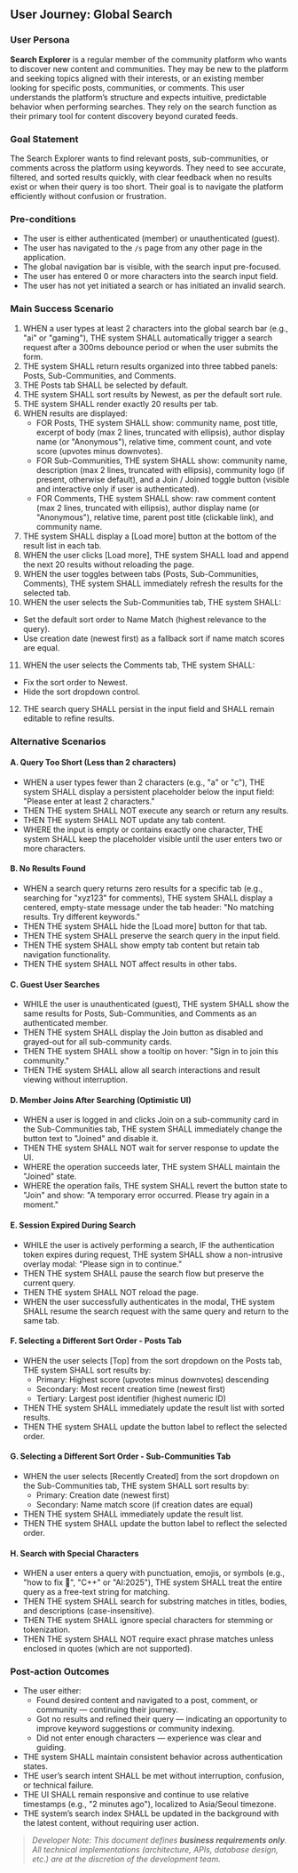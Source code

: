 ## User Journey: Global Search

### User Persona

**Search Explorer** is a regular member of the community platform who wants to discover new content and communities. They may be new to the platform and seeking topics aligned with their interests, or an existing member looking for specific posts, communities, or comments. This user understands the platform’s structure and expects intuitive, predictable behavior when performing searches. They rely on the search function as their primary tool for content discovery beyond curated feeds.

### Goal Statement

The Search Explorer wants to find relevant posts, sub-communities, or comments across the platform using keywords. They need to see accurate, filtered, and sorted results quickly, with clear feedback when no results exist or when their query is too short. Their goal is to navigate the platform efficiently without confusion or frustration.

### Pre-conditions

- The user is either authenticated (member) or unauthenticated (guest).
- The user has navigated to the `/s` page from any other page in the application.
- The global navigation bar is visible, with the search input pre-focused.
- The user has entered 0 or more characters into the search input field.
- The user has not yet initiated a search or has initiated an invalid search.

### Main Success Scenario

1. WHEN a user types at least 2 characters into the global search bar (e.g., "ai" or "gaming"), THE system SHALL automatically trigger a search request after a 300ms debounce period or when the user submits the form.
2. THE system SHALL return results organized into three tabbed panels: Posts, Sub-Communities, and Comments.
3. THE Posts tab SHALL be selected by default.
4. THE system SHALL sort results by Newest, as per the default sort rule.
5. THE system SHALL render exactly 20 results per tab.
6. WHEN results are displayed:
   - FOR Posts, THE system SHALL show: community name, post title, excerpt of body (max 2 lines, truncated with ellipsis), author display name (or "Anonymous"), relative time, comment count, and vote score (upvotes minus downvotes).
   - FOR Sub-Communities, THE system SHALL show: community name, description (max 2 lines, truncated with ellipsis), community logo (if present, otherwise default), and a Join / Joined toggle button (visible and interactive only if user is authenticated).
   - FOR Comments, THE system SHALL show: raw comment content (max 2 lines, truncated with ellipsis), author display name (or "Anonymous"), relative time, parent post title (clickable link), and community name.
7. THE system SHALL display a [Load more] button at the bottom of the result list in each tab.
8. WHEN the user clicks [Load more], THE system SHALL load and append the next 20 results without reloading the page.
9. WHEN the user toggles between tabs (Posts, Sub-Communities, Comments), THE system SHALL immediately refresh the results for the selected tab.
10. WHEN the user selects the Sub-Communities tab, THE system SHALL:
   - Set the default sort order to Name Match (highest relevance to the query).
   - Use creation date (newest first) as a fallback sort if name match scores are equal.
11. WHEN the user selects the Comments tab, THE system SHALL:
   - Fix the sort order to Newest.
   - Hide the sort dropdown control.
12. THE search query SHALL persist in the input field and SHALL remain editable to refine results.

### Alternative Scenarios

#### A. Query Too Short (Less than 2 characters)

- WHEN a user types fewer than 2 characters (e.g., "a" or "c"), THE system SHALL display a persistent placeholder below the input field: "Please enter at least 2 characters."
- THEN THE system SHALL NOT execute any search or return any results.
- THEN THE system SHALL NOT update any tab content.
- WHERE the input is empty or contains exactly one character, THE system SHALL keep the placeholder visible until the user enters two or more characters.

#### B. No Results Found

- WHEN a search query returns zero results for a specific tab (e.g., searching for "xyz123" for comments), THE system SHALL display a centered, empty-state message under the tab header: "No matching results. Try different keywords."
- THEN THE system SHALL hide the [Load more] button for that tab.
- THEN THE system SHALL preserve the search query in the input field.
- THEN THE system SHALL show empty tab content but retain tab navigation functionality.
- THEN THE system SHALL NOT affect results in other tabs.

#### C. Guest User Searches

- WHILE the user is unauthenticated (guest), THE system SHALL show the same results for Posts, Sub-Communities, and Comments as an authenticated member.
- THEN THE system SHALL display the Join button as disabled and grayed-out for all sub-community cards.
- THEN THE system SHALL show a tooltip on hover: "Sign in to join this community."
- THEN THE system SHALL allow all search interactions and result viewing without interruption.

#### D. Member Joins After Searching (Optimistic UI)

- WHEN a user is logged in and clicks Join on a sub-community card in the Sub-Communities tab, THE system SHALL immediately change the button text to "Joined" and disable it.
- THEN THE system SHALL NOT wait for server response to update the UI.
- WHERE the operation succeeds later, THE system SHALL maintain the "Joined" state.
- WHERE the operation fails, THE system SHALL revert the button state to "Join" and show: "A temporary error occurred. Please try again in a moment."

#### E. Session Expired During Search

- WHILE the user is actively performing a search, IF the authentication token expires during request, THE system SHALL show a non-intrusive overlay modal: "Please sign in to continue."
- THEN THE system SHALL pause the search flow but preserve the current query.
- THEN THE system SHALL NOT reload the page.
- WHEN the user successfully authenticates in the modal, THE system SHALL resume the search request with the same query and return to the same tab.

#### F. Selecting a Different Sort Order - Posts Tab

- WHEN the user selects [Top] from the sort dropdown on the Posts tab, THE system SHALL sort results by:
   - Primary: Highest score (upvotes minus downvotes) descending
   - Secondary: Most recent creation time (newest first)
   - Tertiary: Largest post identifier (highest numeric ID)
- THEN THE system SHALL immediately update the result list with sorted results.
- THEN THE system SHALL update the button label to reflect the selected order.

#### G. Selecting a Different Sort Order - Sub-Communities Tab

- WHEN the user selects [Recently Created] from the sort dropdown on the Sub-Communities tab, THE system SHALL sort results by:
   - Primary: Creation date (newest first)
   - Secondary: Name match score (if creation dates are equal)
- THEN THE system SHALL immediately update the result list.
- THEN THE system SHALL update the button label to reflect the selected order.

#### H. Search with Special Characters

- WHEN a user enters a query with punctuation, emojis, or symbols (e.g., "how to fix 🐞", "C++" or "AI:2025"), THE system SHALL treat the entire query as a free-text string for matching.
- THEN THE system SHALL search for substring matches in titles, bodies, and descriptions (case-insensitive).
- THEN THE system SHALL ignore special characters for stemming or tokenization.
- THEN THE system SHALL NOT require exact phrase matches unless enclosed in quotes (which are not supported).

### Post-action Outcomes

- The user either:
   - Found desired content and navigated to a post, comment, or community — continuing their journey.
   - Got no results and refined their query — indicating an opportunity to improve keyword suggestions or community indexing.
   - Did not enter enough characters — experience was clear and guiding.
- THE system SHALL maintain consistent behavior across authentication states.
- THE user’s search intent SHALL be met without interruption, confusion, or technical failure.
- THE UI SHALL remain responsive and continue to use relative timestamps (e.g., "2 minutes ago"), localized to Asia/Seoul timezone.
- THE system’s search index SHALL be updated in the background with the latest content, without requiring user action.

> *Developer Note: This document defines **business requirements only**. All technical implementations (architecture, APIs, database design, etc.) are at the discretion of the development team.*